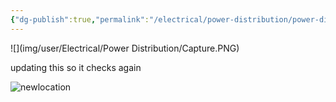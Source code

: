 ```yaml
---
{"dg-publish":true,"permalink":"/electrical/power-distribution/power-distribution-home/"}
---
```


![](img/user/Electrical/Power Distribution/Capture.PNG)

updating this so it checks again

![newlocation](/img/user/img/user/testing_new_location.PNG)